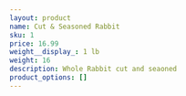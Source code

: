 ```yaml
---
layout: product
name: Cut & Seasoned Rabbit
sku: 1
price: 16.99
weight__display_: 1 lb
weight: 16
description: W﻿hole Rabbit cut and seaoned
product_options: []
---
```

